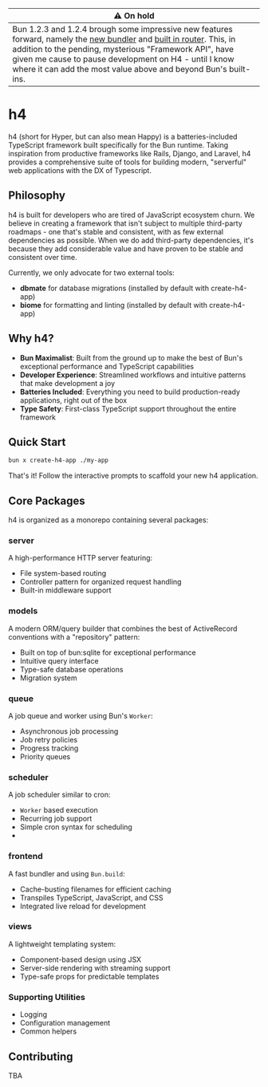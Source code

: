 | ⚠️ On hold |
| - |
| Bun 1.2.3 and 1.2.4 brough some impressive new features forward, namely the [new bundler](https://bun.sh/blog/bun-v1.2.3#develop-frontend-apps-with-bun-index-html) and [built in router](https://bun.sh/blog/bun-v1.2.3#built-in-routing-for-bun-serve). This, in addition to the pending, mysterious "Framework API", have given me cause to pause development on H4 - until I know where it can add the most value above and beyond Bun's built-ins. |

# h4

h4 (short for Hyper, but can also mean Happy) is a batteries-included TypeScript framework built specifically for the Bun runtime. Taking inspiration from productive frameworks like Rails, Django, and Laravel, h4 provides a comprehensive suite of tools for building modern, "serverful" web applications with the DX of Typescript.

## Philosophy

h4 is built for developers who are tired of JavaScript ecosystem churn. We believe in creating a framework that isn't subject to multiple third-party roadmaps - one that's stable and consistent, with as few external dependencies as possible. When we do add third-party dependencies, it's because they add considerable value and have proven to be stable and consistent over time.

Currently, we only advocate for two external tools:
- **dbmate** for database migrations (installed by default with create-h4-app)
- **biome** for formatting and linting (installed by default with create-h4-app)

## Why h4?

- **Bun Maximalist**: Built from the ground up to make the best of Bun's exceptional performance and TypeScript capabilities
- **Developer Experience**: Streamlined workflows and intuitive patterns that make development a joy
- **Batteries Included**: Everything you need to build production-ready applications, right out of the box
- **Type Safety**: First-class TypeScript support throughout the entire framework

## Quick Start

```bash
bun x create-h4-app ./my-app
```

That's it! Follow the interactive prompts to scaffold your new h4 application.

## Core Packages

h4 is organized as a monorepo containing several packages:

### server
A high-performance HTTP server featuring:
- File system-based routing
- Controller pattern for organized request handling
- Built-in middleware support

### models
A modern ORM/query builder that combines the best of ActiveRecord conventions with a "repository" pattern:
- Built on top of bun:sqlite for exceptional performance
- Intuitive query interface
- Type-safe database operations
- Migration system

### queue
A job queue and worker using Bun's `Worker`:
- Asynchronous job processing
- Job retry policies
- Progress tracking
- Priority queues

### scheduler
A job scheduler similar to cron:
- `Worker` based execution
- Recurring job support
- Simple cron syntax for scheduling
- 
### frontend
A fast bundler and using `Bun.build`:
- Cache-busting filenames for efficient caching
- Transpiles TypeScript, JavaScript, and CSS
- Integrated live reload for development

### views
A lightweight templating system:
- Component-based design using JSX
- Server-side rendering with streaming support
- Type-safe props for predictable templates

### Supporting Utilities
- Logging
- Configuration management
- Common helpers

## Contributing

TBA
